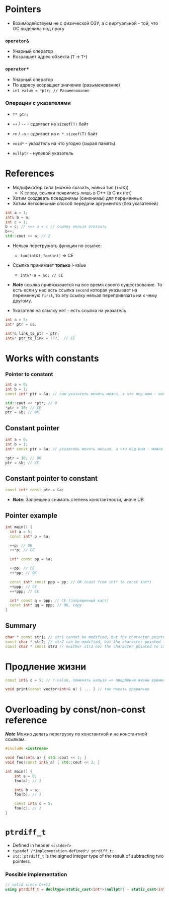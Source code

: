 # Pointers
- Взаимодействуем не с физической ОЗУ, а с виртуальной - той, что ОС выделила под прогу

### `operator&`
- Унарный оператор
- Возращает адрес объекта (`T` -> `T*`)

### `operator*`
- Унарный оператор
- По адресу возращает значение (разыменование)
- `int value = *ptr; // Разыменование`

### Операции с указателями
- `T* ptr;`
- `++` / `--` - сдвигает на `sizeof(T)` байт
- `+n` / `-n` - сдвигает на `n * sizeof(T)` байт

- `void*` - указатель на что угодно (сырая память)
- `nullptr` - нулевой указатель

# References
- Модификатор типа (можно сказать, новый тип (`int&`))
	- К слову, ссылки появились лишь в C++ (в C их нет)
- Хотим создавать псевдонимы (синонимы) для переменных
- Хотим легковесный способ передачи аргументов (без указателей)

```cpp
int a = 1;
int& b = a;
int c = 1;
b = c; // <=> a = c // ссылку нельзя отвязать
b++;
std::cout << a; // 2
```

- Нельзя перегружать функции по ссылке:
	- `foo(int&)`, `foo(int)` => CE
- Ссылка принимает **только** l-value
	- `int&* a = &c; // CE`
- _**Note**_ ссылка привязывается на все время своего существование. То есть если у нас есть ссылка `second` которая указывает на переменную `first`, то эту ссылку нельзя перепривязать ни к чему другому.

- Указателя на ссылку нет - есть ссылка на указатель
```cpp
int a = 5;
int* ptr = &a;

int*& link_to_ptr = ptr;
int&* ptr_to_link = ???;  // CE
```

# Works with constants

### Pointer to constant
```cpp
int a = 0;
int b = 1;
const int* ptr = &a; // сам указатель менять можно, а что под ним - нельзя

std::cout << *ptr; // 0
*ptr = 10; // CE
ptr = &b; // OK
```

## Constant pointer

```cpp
int a = 0;
int b = 1;
int* const ptr = &a; // указатель менять нельзя, а что под ним - можно

*ptr = 10; // OK
ptr = &b; // CE
```

## Constant pointer to constant

```cpp
const int* const ptr = &a;
```

- _**Note:**_ Запрещено снимать степень константности, иначе UB

## Pointer example
```cpp
int main() {
  int a = 5;
  const int* p = &a;

  ++p; // OK
  ++*p; // CE

  int* const pp = &a;

  ++pp; // CE
  ++*pp; // OK

  const int* const ppp = pp; // OK (cast from int* to const int*)
  ++ppp; // CE
  ++*ppp; // CE

  int* const q = ppp; // CE (запрещенный каст)
  const int* qq = ppp; // OK, copy
}
```

## Summary
```cpp
char * const str1; // str1 cannot be modified, but the character pointed to can
const char * str2; // str2 can be modified, but the character pointed to cannot
const char * const str3 // neither str3 nor the character pointed to can be modified.
```

# Продление жизни

```cpp
const int& c = 5; // r-value, поменять нельзя => продление жизни временному объекту "5"

void print(const vector<int>& a) { ... } // так писать правильно
```

# Overloading by const/non-const reference

_**Note**_ Можно делать перегрузку по константной и не константной ссылкам.

```cpp
#include <iostream>

void foo(int& a) { std::cout << 1; }
void foo(const int& a) { std::cout << 2; }

int main() {
	int a = 0;
	foo(a); // 1

	int& b = a;
	foo(b); // 1

	const int& c = 5;
	foo(c); // 2
}
```

# `ptrdiff_t`
- Defined in header `<cstddef>`
- `typedef /*implementation-defined*/ ptrdiff_t;`
- `std::ptrdiff_t` is the signed integer type of the result of subtracting two pointers.

### Possible implementation
```cpp
// valid since C++11
using ptrdiff_t = decltype(static_cast<int*>(nullptr) - static_cast<int*>(nullptr));
```
